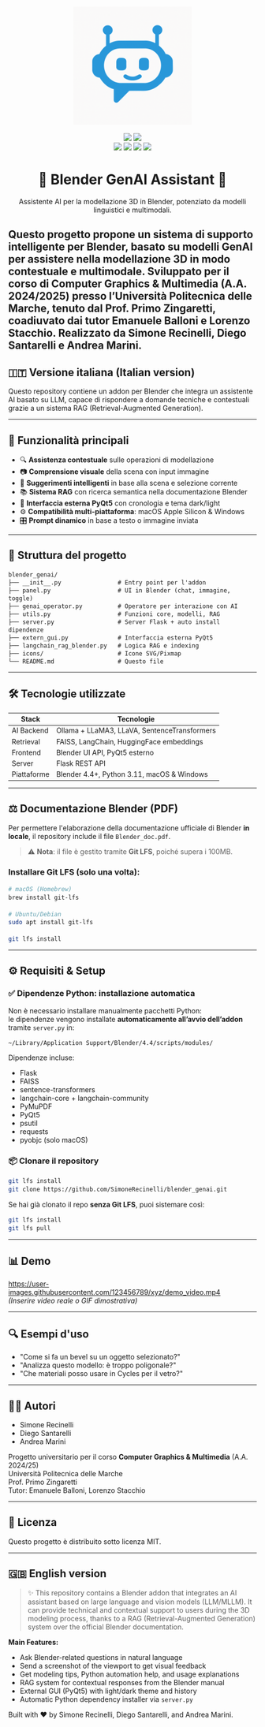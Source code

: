 <div align="center">
  <img src="icons/logo.png" alt="Blender GenAI Logo" width="240"/>

  <p>
    <img src="https://forthebadge.com/images/badges/built-with-love.svg"/>
    <img src="https://forthebadge.com/images/badges/works-on-my-machine.svg"/>
    <br>
    <img src="https://img.shields.io/badge/Python-3.11-blue?logo=python&logoColor=white&style=for-the-badge"/>
    <img src="https://img.shields.io/badge/Blender-4.4-orange?logo=blender&logoColor=white&style=for-the-badge"/>
    <img src="https://img.shields.io/badge/PyQt5-GUI-brightgreen?logo=qt&logoColor=white&style=for-the-badge"/>
    <img src="https://img.shields.io/badge/Flask-Server-black?logo=flask&logoColor=white&style=for-the-badge"/>
  </p>


  <h1> 🤖 Blender GenAI Assistant 🤖</h1>
  <p>
    Assistente AI per la modellazione 3D in Blender, potenziato da modelli linguistici e multimodali.
  </p>
</div>


Questo progetto propone un sistema di supporto intelligente per Blender, basato su modelli GenAI per assistere nella modellazione 3D in modo contestuale e multimodale.
Sviluppato per il corso di **Computer Graphics & Multimedia** (A.A. 2024/2025) presso l’**Università Politecnica delle Marche**, tenuto dal **Prof. Primo Zingaretti**, coadiuvato dai tutor **Emanuele Balloni** e **Lorenzo Stacchio**.
Realizzato da **Simone Recinelli**, **Diego Santarelli** e **Andrea Marini**.
---

## 🇮🇹 Versione italiana (Italian version)

Questo repository contiene un addon per Blender che integra un assistente AI basato su LLM, capace di rispondere a domande tecniche e contestuali grazie a un sistema RAG (Retrieval-Augmented Generation).

---

## 📌 Funzionalità principali

- 🔍 **Assistenza contestuale** sulle operazioni di modellazione
- 📷 **Comprensione visuale** della scena con input immagine
- 🧠 **Suggerimenti intelligenti** in base alla scena e selezione corrente
- 📚 **Sistema RAG** con ricerca semantica nella documentazione Blender
- 💬 **Interfaccia esterna PyQt5** con cronologia e tema dark/light
- ⚙️ **Compatibilità multi-piattaforma**: macOS Apple Silicon & Windows
- 🎛️ **Prompt dinamico** in base a testo o immagine inviata

---

## 🧹 Struttura del progetto

```
blender_genai/
├── __init__.py                # Entry point per l'addon
├── panel.py                   # UI in Blender (chat, immagine, toggle)
├── genai_operator.py          # Operatore per interazione con AI
├── utils.py                   # Funzioni core, modelli, RAG
├── server.py                  # Server Flask + auto install dipendenze
├── extern_gui.py              # Interfaccia esterna PyQt5
├── langchain_rag_blender.py   # Logica RAG e indexing
├── icons/                     # Icone SVG/Pixmap
└── README.md                  # Questo file
```

---

## 🛠️ Tecnologie utilizzate

| Stack       | Tecnologie |
|-------------|------------|
| AI Backend  | Ollama + LLaMA3, LLaVA, SentenceTransformers |
| Retrieval   | FAISS, LangChain, HuggingFace embeddings |
| Frontend    | Blender UI API, PyQt5 esterno |
| Server      | Flask REST API |
| Piattaforme | Blender 4.4+, Python 3.11, macOS & Windows |

---

## ⚖️ Documentazione Blender (PDF)

Per permettere l'elaborazione della documentazione ufficiale di Blender **in locale**, il repository include il file `Blender_doc.pdf`.

> ⚠️ **Nota**: il file è gestito tramite **Git LFS**, poiché supera i 100MB.

### Installare Git LFS (solo una volta):

```bash
# macOS (Homebrew)
brew install git-lfs

# Ubuntu/Debian
sudo apt install git-lfs

git lfs install
```

---

## ⚙️ Requisiti & Setup

### ✅ Dipendenze Python: installazione automatica

Non è necessario installare manualmente pacchetti Python:  
le dipendenze vengono installate **automaticamente all’avvio dell’addon** tramite `server.py` in:

```
~/Library/Application Support/Blender/4.4/scripts/modules/
```

Dipendenze incluse:
- Flask
- FAISS
- sentence-transformers
- langchain-core + langchain-community
- PyMuPDF
- PyQt5
- psutil
- requests
- pyobjc (solo macOS)

### 📦 Clonare il repository

```bash
git lfs install
git clone https://github.com/SimoneRecinelli/blender_genai.git
```

Se hai già clonato il repo **senza Git LFS**, puoi sistemare così:
```bash
git lfs install
git lfs pull
```

---


## 📊 Demo

https://user-images.githubusercontent.com/123456789/xyz/demo_video.mp4  
*(Inserire video reale o GIF dimostrativa)*

---


## 🔍 Esempi d'uso

- "Come si fa un bevel su un oggetto selezionato?"
- "Analizza questo modello: è troppo poligonale?"
- "Che materiali posso usare in Cycles per il vetro?"

---

## 👨‍💼 Autori

- Simone Recinelli  
- Diego Santarelli  
- Andrea Marini  

Progetto universitario per il corso **Computer Graphics & Multimedia** (A.A. 2024/25)  
Università Politecnica delle Marche  
Prof. Primo Zingaretti  
Tutor: Emanuele Balloni, Lorenzo Stacchio

---

## 📄 Licenza

Questo progetto è distribuito sotto licenza MIT.

---

## 🇬🇧 English version

> ✨ This repository contains a Blender addon that integrates an AI assistant based on large language and vision models (LLM/MLLM). It can provide technical and contextual support to users during the 3D modeling process, thanks to a RAG (Retrieval-Augmented Generation) system over the official Blender documentation.

**Main Features:**
- Ask Blender-related questions in natural language
- Send a screenshot of the viewport to get visual feedback
- Get modeling tips, Python automation help, and usage explanations
- RAG system for contextual responses from the Blender manual
- External GUI (PyQt5) with light/dark theme and history
- Automatic Python dependency installer via `server.py`

Built with ❤️ by Simone Recinelli, Diego Santarelli, and Andrea Marini.
